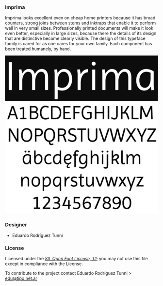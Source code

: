 ### Imprima

Imprima looks excellent even on cheap home printers because it has broad counters, strong joins between stems and inktraps that enable it to perform well in very small sizes. Professionally printed documents will make it look even better, especially in large sizes, because there the details of its design that are distinctive become clearly visible. The design of this typeface family is cared for as one cares for your own family. Each component has been treated humanely, by hand.

![Sample of Imprima.](documentation/image1.png)
![Sample of Imprima.](documentation/image2.png)

### Designer

* Eduardo Rodríguez Tunni

### License

Licensed under the [*SIL Open Font License, 1.1*](http://scripts.sil.org/OFL); you may not use this file except in compliance with the License.

To contribute to the project contact Eduardo Rodríguez Tunni > edu@tipo.net.ar
